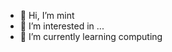- 👋 Hi, I’m mint
- 👀 I’m interested in ...
- 🌱 I’m currently learning computing

<!---
marinmp3/marinmp3 is a ✨ special ✨ repository because its `README.md` (this file) appears on your GitHub profile.
You can click the Preview link to take a look at your changes.
--->

